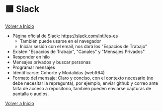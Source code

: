 # 🟪 Slack

[Volver a Inicio](../../README.md)

- Página oficial de Slack: https://slack.com/intl/es-es
  - También puede usarse en el navegador
  - Iniciar sesión con el email, nos dará los "Espacios de Trabajo"
- Existen "Espacios de Trabajo", "Canales" y "Mensajes Privados"
- Responder en hilo
- Mensajes privados y buscar personas
- Programar mensajes
- Identificarse: Cohorte y Modalidas (webft64)
- Formato del mensaje: Claro y conciso, con el contexto necesario (no debe necesitar la repregunta), por ejemplo, enviar github y correo ante falta de acceso a repositorio, también pueden enviarse capturas de pantalla o audios.

[Volver a Inicio](../../README.md)
